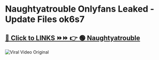 
 # Naughtyatrouble Onlyfans Leaked - Update Files ok6s7

## <h2><a href="https://clipsfans.com/Naughtyatrouble&ref=git">🔗 Click to LINKS ⏩⏩ 👉 🟢 Naughtyatrouble </a></h2>

<a href="https://clipsfans.com/Naughtyatrouble&ref=git" rel="nofollow" data-target="animated-image.originalLink"><img src="https://i.ibb.co.com/xMMVF88/686577567.gif" alt="Viral Video Original" style="max-width: 100%; display: inline-block;" data-target="animated-image.originalImage"></a>


